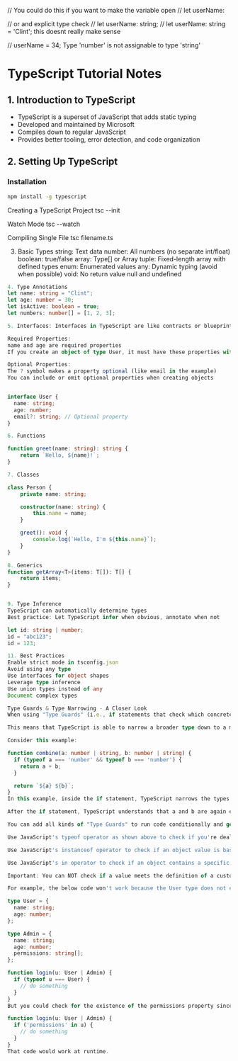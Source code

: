 // You could do this if you want to make the variable open
// let userName:

// or and explicit type check
// let userName: string;
// let userName: string = 'Clint'; this doesnt really make sense

// userName = 34; Type 'number' is not assignable to type 'string'

# TypeScript Tutorial Notes

## 1. Introduction to TypeScript

- TypeScript is a superset of JavaScript that adds static typing
- Developed and maintained by Microsoft
- Compiles down to regular JavaScript
- Provides better tooling, error detection, and code organization

## 2. Setting Up TypeScript

### Installation

```bash
npm install -g typescript
```

Creating a TypeScript Project
tsc --init

Watch Mode
tsc --watch

Compiling Single File
tsc filename.ts

3. Basic Types
   string: Text data
   number: All numbers (no separate int/float)
   boolean: true/false
   array: Type[] or Array
   tuple: Fixed-length array with defined types
   enum: Enumerated values
   any: Dynamic typing (avoid when possible)
   void: No return value
   null and undefined

```ts
4. Type Annotations
let name: string = "Clint";
let age: number = 30;
let isActive: boolean = true;
let numbers: number[] = [1, 2, 3];

5. Interfaces: Interfaces in TypeScript are like contracts or blueprints that define the structure of an object. They're powerful tools for type-checking and code organization.

Required Properties:
name and age are required properties
If you create an object of type User, it must have these properties with their specified types

Optional Properties:
The ? symbol makes a property optional (like email in the example)
You can include or omit optional properties when creating objects


interface User {
  name: string;
  age: number;
  email?: string; // Optional property
}

6. Functions

function greet(name: string): string {
    return `Hello, ${name}!`;
}

7. Classes

class Person {
    private name: string;

    constructor(name: string) {
        this.name = name;
    }

    greet(): void {
        console.log(`Hello, I'm ${this.name}`);
    }
}

8. Generics
function getArray<T>(items: T[]): T[] {
    return items;
}


9. Type Inference
TypeScript can automatically determine types
Best practice: Let TypeScript infer when obvious, annotate when not

let id: string | number;
id = "abc123";
id = 123;

11. Best Practices
Enable strict mode in tsconfig.json
Avoid using any type
Use interfaces for object shapes
Leverage type inference
Use union types instead of any
Document complex types

Type Guards & Type Narrowing - A Closer Look
When using "Type Guards" (i.e., if statements that check which concrete type is being used), TypeScript performs so-called "Type Narrowing".

This means that TypeScript is able to narrow a broader type down to a more specific type.

Consider this example:

function combine(a: number | string, b: number | string) {
  if (typeof a === 'number' && typeof b === 'number') {
    return a + b;
  }

  return `${a} ${b}`;
}
In this example, inside the if statement, TypeScript narrows the types of a & b from "either a number or a string" down to "definitely a number" - because that's what the condition of the if check says (and TypeScript "understands" that).

After the if statement, TypeScript understands that a and b are again either a number or a string"  because we only make it into the if statement if both are of type number. The type therefore is broader again.

You can add all kinds of "Type Guards" to run code conditionally and get TypeScript to narrow a type:

Use JavaScript's typeof operator as shown above to check if you're dealing with a string, number, boolean, object, function, symbol or bigint type

Use JavaScript's instanceof operator to check if an object value is based on some specific class

Use JavaScript's in operator to check if an object contains a specific property

Important: You can NOT check if a value meets the definition of a custom type (type alias) or interface type. These are TypeScript-specific features for which no JavaScript equivalent exists. Therefore, since those if checks need to run at runtime, you can't write any code that would be able to check for those types at runtime.

For example, the below code won't work because the User type does not exist once the code is compiled to JavaScript:

type User = {
  name: string;
  age: number;
};

type Admin = {
  name: string;
  age: number;
  permissions: string[];
};

function login(u: User | Admin) {
  if (typeof u === User) {
    // do something
  }
}
But you could check for the existence of the permissions property since only the Admin object will have one:

function login(u: User | Admin) {
  if ('permissions' in u) {
    // do something
  }
}
That code would work at runtime.
```
